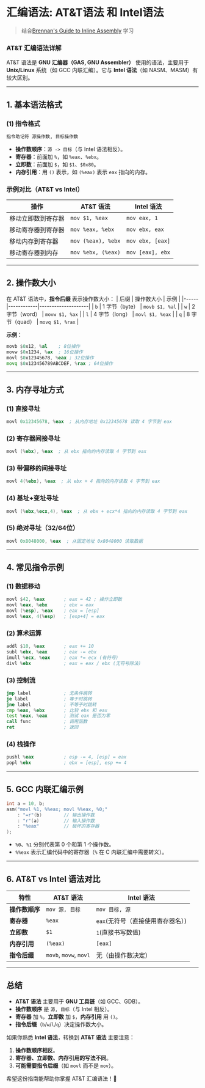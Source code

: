 # 汇编语法: AT&T语法 和 Intel语法
> 结合[Brennan's Guide to Inline Assembly](./098.REF-DOCS/Inline%20Assembly%20with%20DJGPP.pdf) 学习

### **AT&T 汇编语法详解**
AT&T 语法是 **GNU 汇编器（GAS, GNU Assembler）** 使用的语法，主要用于 **Unix/Linux** 系统（如 GCC 内联汇编）。它与 **Intel 语法**（如 NASM、MASM）有较大区别。

---

## **1. 基本语法格式**
### **(1) 指令格式**
```asm
指令助记符 源操作数, 目标操作数
```
- **操作数顺序**：`源 -> 目标`（与 Intel 语法相反）。
- **寄存器**：前面加 `%`，如 `%eax`、`%ebx`。
- **立即数**：前面加 `$`，如 `$1`、`$0x80`。
- **内存引用**：用 `()` 表示，如 `(%eax)` 表示 `eax` 指向的内存。

### **示例对比（AT&T vs Intel）**
| 操作                | AT&T 语法               | Intel 语法           |
|---------------------|------------------------|----------------------|
| 移动立即数到寄存器   | `mov $1, %eax`         | `mov eax, 1`         |
| 移动寄存器到寄存器   | `mov %eax, %ebx`       | `mov ebx, eax`       |
| 移动内存到寄存器     | `mov (%eax), %ebx`     | `mov ebx, [eax]`     |
| 移动寄存器到内存     | `mov %ebx, (%eax)`     | `mov [eax], ebx`     |

---

## **2. 操作数大小**
在 AT&T 语法中，**指令后缀** 表示操作数大小：
| 后缀 | 操作数大小 | 示例               |
|------|------------|--------------------|
| `b`  | 1 字节（byte）  | `movb $1, %al`     |
| `w`  | 2 字节（word）  | `movw $1, %ax`     |
| `l`  | 4 字节（long）  | `movl $1, %eax`    |
| `q`  | 8 字节（quad）  | `movq $1, %rax`    |

**示例**：
```asm
movb $0x12, %al    ; 8位操作
movw $0x1234, %ax  ; 16位操作
movl $0x12345678, %eax ; 32位操作
movq $0x123456789ABCDEF, %rax ; 64位操作
```

---

## **3. 内存寻址方式**
### **(1) 直接寻址**
```asm
movl 0x12345678, %eax  ; 从内存地址 0x12345678 读取 4 字节到 eax
```
### **(2) 寄存器间接寻址**
```asm
movl (%ebx), %eax  ; 从 ebx 指向的内存读取 4 字节到 eax
```
### **(3) 带偏移的间接寻址**
```asm
movl 4(%ebx), %eax  ; 从 ebx + 4 指向的内存读取 4 字节到 eax
```
### **(4) 基址+变址寻址**
```asm
movl (%ebx,%ecx,4), %eax  ; 从 ebx + ecx*4 指向的内存读取 4 字节到 eax
```
### **(5) 绝对寻址（32/64位）**
```asm
movl 0x8048000, %eax  ; 从固定地址 0x8048000 读取数据
```

---

## **4. 常见指令示例**
### **(1) 数据移动**
```asm
movl $42, %eax       ; eax = 42 ; 操作立即数
movl %eax, %ebx      ; ebx = eax
movl (%esp), %eax    ; eax = [esp]
movl %eax, 4(%esp)   ; [esp+4] = eax
```

### **(2) 算术运算**
```asm
addl $10, %eax       ; eax += 10
subl %ebx, %eax      ; eax -= ebx
imull %ecx, %eax     ; eax *= ecx (有符号)
divl %ebx            ; eax = eax / ebx (无符号除法)
```

### **(3) 控制流**
```asm
jmp label            ; 无条件跳转
je label             ; 等于时跳转
jne label            ; 不等于时跳转
cmp %eax, %ebx       ; 比较 ebx 和 eax
test %eax, %eax      ; 测试 eax 是否为零
call func            ; 调用函数
ret                  ; 返回
```

### **(4) 栈操作**
```asm
pushl %eax           ; esp -= 4, [esp] = eax
popl %ebx            ; ebx = [esp], esp += 4
```

---

## **5. GCC 内联汇编示例**
```c
int a = 10, b;
asm("movl %1, %%eax; movl %%eax, %0;" 
    : "=r"(b)        // 输出操作数
    : "r"(a)         // 输入操作数
    : "%eax"         // 破坏的寄存器
);
```
- `%0`、`%1` 分别代表第 0 个和第 1 个操作数。
- `%%eax` 表示汇编代码中的寄存器（`%` 在 C 内联汇编中需要转义）。

---

## **6. AT&T vs Intel 语法对比**
| 特性         | AT&T 语法               | Intel 语法           |
|-------------|------------------------|----------------------|
| **操作数顺序** | `mov 源, 目标`         | `mov 目标, 源`       |
| **寄存器**    | `%eax`                 | `eax`(无符号（直接使用寄存器名）) |
| **立即数**    | `$1`                   | `1`(直接书写数值)      |
| **内存引用**  | `(%eax)`               | `[eax]`              |
| **指令后缀**  | `movb`, `movw`, `movl` | 无（由操作数决定）    |

---

## **总结**
- **AT&T 语法** 主要用于 **GNU 工具链**（如 GCC、GDB）。
- **操作数顺序** 是 `源, 目标`（与 Intel 相反）。
- **寄存器** 加 `%`，**立即数** 加 `$`，**内存引用** 用 `()`。
- **指令后缀**（`b`/`w`/`l`/`q`）决定操作数大小。

如果你熟悉 **Intel 语法**，转换到 **AT&T 语法** 主要注意：
1. **操作数顺序相反**。
2. **寄存器、立即数、内存引用的写法不同**。
3. **可能需要指令后缀**（如 `movl` 而不是 `mov`）。

希望这份指南能帮助你掌握 AT&T 汇编语法！🚀
